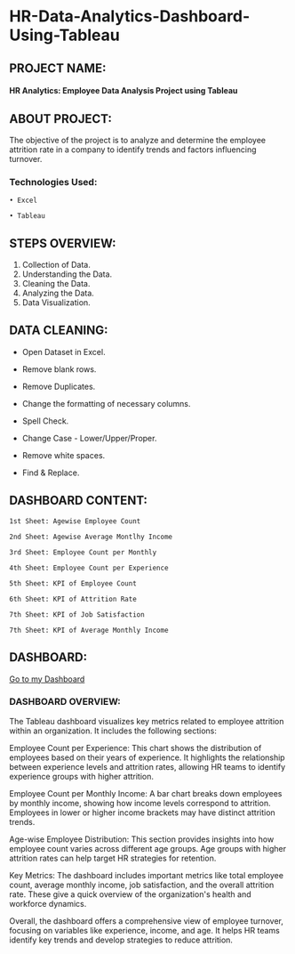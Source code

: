 # HR-Data-Analytics-Dashboard-Using-Tableau



## PROJECT NAME:

#### HR Analytics: Employee Data Analysis Project using Tableau 

## ABOUT PROJECT:

The objective of the project is to analyze and determine the employee attrition rate in a company to identify trends and factors influencing turnover.

### Technologies Used:

    • Excel

    • Tableau

    
## STEPS OVERVIEW:

1) Collection of Data.
2) Understanding the Data.
3) Cleaning the Data.
4) Analyzing the Data.
5) Data Visualization.

## DATA CLEANING:

   - Open Dataset in Excel.

   - Remove blank rows.

   - Remove Duplicates.

   - Change the formatting of necessary columns.

   - Spell Check.

   - Change Case - Lower/Upper/Proper.

   - Remove white spaces.

   - Find & Replace.

## DASHBOARD CONTENT:

    1st Sheet: Agewise Employee Count 
    
    2nd Sheet: Agewise Average Montlhy Income 
    
    3rd Sheet: Employee Count per Monthly 
    
    4th Sheet: Employee Count per Experience 
    
    5th Sheet: KPI of Employee Count 
    
    6th Sheet: KPI of Attrition Rate 
    
    7th Sheet: KPI of Job Satisfaction 

    7th Sheet: KPI of Average Monthly Income

## DASHBOARD:

[Go to my Dashboard](https://public.tableau.com/views/Book1_17277687202940/Dashboard1?:language=en-GB&:sid=&:redirect=auth&:display_count=n&:origin=viz_share_link)


### DASHBOARD OVERVIEW:

The Tableau dashboard visualizes key metrics related to employee attrition within an organization. It includes the following sections:

Employee Count per Experience:
This chart shows the distribution of employees based on their years of experience. It highlights the relationship between experience levels and attrition rates, allowing HR teams to identify experience groups with higher attrition.

Employee Count per Monthly Income:
A bar chart breaks down employees by monthly income, showing how income levels correspond to attrition. Employees in lower or higher income brackets may have distinct attrition trends.

Age-wise Employee Distribution:
This section provides insights into how employee count varies across different age groups. Age groups with higher attrition rates can help target HR strategies for retention.

Key Metrics:
The dashboard includes important metrics like total employee count, average monthly income, job satisfaction, and the overall attrition rate. These give a quick overview of the organization's health and workforce dynamics.

Overall, the dashboard offers a comprehensive view of employee turnover, focusing on variables like experience, income, and age. It helps HR teams identify key trends and develop strategies to reduce attrition.



